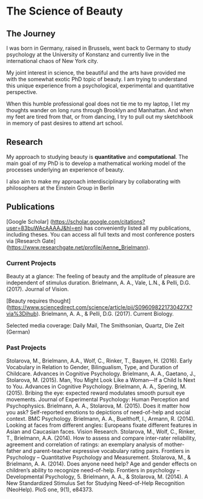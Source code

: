 # The Science of Beauty
## The Journey

I was born in Germany, raised in Brussels, went back to Germany to study psychology at the University of Konstanz and currently live in the international chaos of New York city. 

My joint interest in science, the beautiful and the arts have provided me with the somewhat exotic PhD topic of beauty. I am trying to understand this unique experience from a psychological, experimental and quantitative perspective. 

When this humble professional goal does not tie me to my laptop, I let my thoughts wander on long runs through Brooklyn and Manhattan. And when my feet are tired from that, or from dancing, I try to pull out my sketchbook in memory of past desires to attend art school.

## Research

My approach to studying beauty is **quantitative** and **computational**. The main goal of my PhD is to develop a mathematical working model of the processes underlying an experience of beauty.

I also aim to make my approach interdisciplinary by collaborating with philosophers at the Einstein Group in Berlin

## Publications

[Google Scholar] (https://scholar.google.com/citations?user=83buWAcAAAAJ&hl=en) has conveniently listed all my publications, including theses. 
You can access all full texts and most conference posters via [Research Gate] (https://www.researchgate.net/profile/Aenne_Brielmann).

### Current Projects

Beauty at a glance: The feeling of beauty and the amplitude of pleasure are independent of stimulus duration. Brielmann, A. A., Vale, L.N., & Pelli, D.G. (2017). Journal of Vision. 

[Beauty requires thought] (https://www.sciencedirect.com/science/article/pii/S096098221730427X?via%3Dihub). Brielmann, A. A., & Pelli, D.G. (2017). Current Biology. 
<div data-badge-type="4" data-doi="10.1016/j.cub.2017.04.018" data-condensed="true" data-hide-no-mentions="true" class="altmetric-embed"></div>
	Selected media coverage: Daily Mail, The Smithsonian, Quartz, Die Zeit (German)


### Past Projects

Stolarova, M., Brielmann, A.A., Wolf, C., Rinker, T., Baayen, H. (2016). Early Vocabulary in Relation to Gender, Bilingualism, Type, and Duration of Childcare. Advances in Cognitive Psychology. 
Brielmann, A. A., Gaetano, J., Stolarova, M. (2015). Man, You Might Look Like a Woman—If a Child Is Next to You. Advances in Cognitive Psychology. 
Brielmann, A. A., Spering, M. (2015). Bribing the eye: expected reward modulates smooth pursuit eye movements. Journal of Experimental Psychology: Human Perception and Psychophysics. 
Brielmann, A. A., Stolarova, M. (2015). Does it matter how you ask? Self-reported emotions to depictions of need-of-help and social context. BMC Psychology. 
Brielmann, A. A., Buelthoff, I., Armann, R. (2014). Looking at faces from different angles: Europeans fixate different features in Asian and Caucasian faces. Vision Research. 
Stolarova, M., Wolf, C., Rinker, T., Brielmann, A.A. (2014). How to assess and compare inter-rater reliability, agreement and correlation of ratings: an exemplary analysis of mother-father and parent-teacher expressive vocabulary rating pairs. Frontiers in Psychology – Quantitative Psychology and Measurement. 
Stolarova, M., & Brielmann, A. A. (2014). Does anyone need help? Age and gender effects on children’s ability to recognize need-of-help. Frontiers in psychology – Developmental Psychology, 5. 
Brielmann, A. A., & Stolarova, M. (2014). A New Standardized Stimulus Set for Studying Need-of-Help Recognition (NeoHelp). PloS one, 9(1), e84373.

<script type='text/javascript' src='https://d1bxh8uas1mnw7.cloudfront.net/assets/embed.js'></script>
